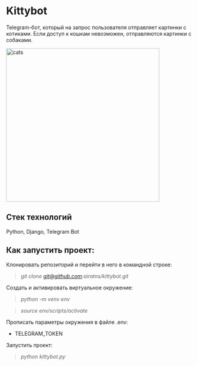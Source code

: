# Kittybot

Telegram-бот, который на запрос пользователя отправляет картинки с котиками. Если доступ к кошкам невозможен, отправляются картинки с собаками.

<img width="414" alt="cats" src="https://user-images.githubusercontent.com/96816183/182933247-c835bc25-66d3-459b-96cb-342e2ee08a69.png">

## **Стек технологий**

Python, Django, Telegram Bot

## **Как запустить проект:**

Клонировать репозиторий и перейти в него в командной строке:

>*git clone git@github.com:airatns/kittybot.git*

Cоздать и активировать виртуальное окружение:

>*python -m venv env*

>*source env/scripts/activate*

Прописать параметры окружения в файле .env:

* TELEGRAM_TOKEN

Запустить проект:

>*python kittybot.py*
